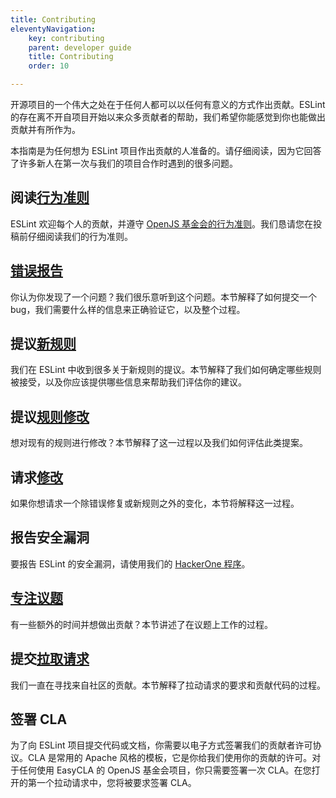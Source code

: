 ```yaml
---
title: Contributing
eleventyNavigation:
    key: contributing
    parent: developer guide
    title: Contributing
    order: 10

---
```


开源项目的一个伟大之处在于任何人都可以以任何有意义的方式作出贡献。ESLint 的存在离不开自项目开始以来众多贡献者的帮助，我们希望你能感觉到你也能做出贡献并有所作为。

本指南是为任何想为 ESLint 项目作出贡献的人准备的。请仔细阅读，因为它回答了许多新人在第一次与我们的项目合作时遇到的很多问题。

## 阅读[行为准则](https://eslint.org/conduct)

ESLint 欢迎每个人的贡献，并遵守 [OpenJS 基金会的行为准则](https://eslint.org/conduct)。我们恳请您在投稿前仔细阅读我们的行为准则。

## [错误报告](report-bugs)

你认为你发现了一个问题？我们很乐意听到这个问题。本节解释了如何提交一个 bug，我们需要什么样的信息来正确验证它，以及整个过程。

## 提议[新规则](propose-new-rule)

我们在 ESLint 中收到很多关于新规则的提议。本节解释了我们如何确定哪些规则被接受，以及你应该提供哪些信息来帮助我们评估你的建议。

## 提议[规则修改](propose-rule-change)

想对现有的规则进行修改？本节解释了这一过程以及我们如何评估此类提案。

## 请求[修改](request-change)

如果你想请求一个除错误修复或新规则之外的变化，本节将解释这一过程。

## 报告安全漏洞

要报告 ESLint 的安全漏洞，请使用我们的 [HackerOne 程序](https://hackerone.com/eslint)。

## [专注议题](work-on-issue)

有一些额外的时间并想做出贡献？本节讲述了在议题上工作的过程。

## 提交[拉取请求](pull-requests)

我们一直在寻找来自社区的贡献。本节解释了拉动请求的要求和贡献代码的过程。

## 签署 CLA

为了向 ESLint 项目提交代码或文档，你需要以电子方式签署我们的贡献者许可协议。CLA 是常用的 Apache 风格的模板，它是你给我们使用你的贡献的许可。对于任何使用 EasyCLA 的 OpenJS 基金会项目，你只需要签署一次 CLA。在您打开的第一个拉动请求中，您将被要求签署 CLA。
